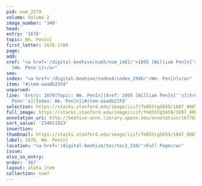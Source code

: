 ```yaml
---
pid: num_2579
volume: Volume 2
image_number: '340'
head:
entry: '1678'
topic: Wm. Pen[n]
first_letter: 1676-1700
page:
add:
xref: "<a href='/digital-beehive/num5/num_1481/'>1095 [William Pen[n]'s]</a>|<a href='/digital-beehive/num8/num_2896/'>1970
  [Wm. Penn's]</a>"
see:
index: "<a href='/digital-beehive/index4/index_2946/'>Wm. Pen[n]</a>"
item: "#item-aaadb23fd"
unparsed:
line: 'Entry: 1678|Topic: Wm. Pen[n]|Xref: 1095 [William Pen[n]''s]|Xref: 1970 [Wm.
  Penn''s]|Index: Wm. Pen[n]|#item-aaadb23fd'
selection: https://stacks.stanford.edu/image/iiif/fm855tg5659/1607_0807/827,1923,2976,1518/full/0/default.jpg
full_image: https://stacks.stanford.edu/image/iiif/fm855tg5659/1607_0807/full/full/0/default.jpg
annotation_uri: http://beehive-anno.library.upenn.edu/annotation/1677621725572
sort_value: '234011923'
insertion:
thumbnail: https://stacks.stanford.edu/image/iiif/fm855tg5659/1607_0807/827,1923,600,180/250,/0/default.jpg
label: 1678. Wm. Pen[n]
location: "<a href='/digital-beehive/toc/toc2_330/'>Full Page</a>"
issue:
also_in_entry:
order: '367'
layout: alpha_item
collection: num7
---
```

